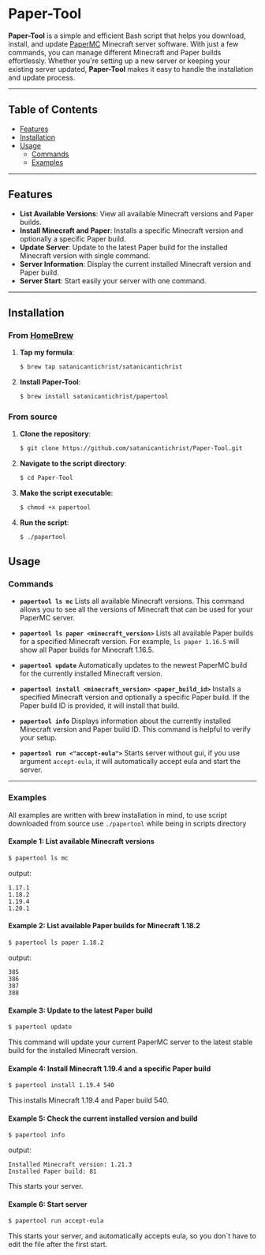 # Paper-Tool

**Paper-Tool** is a simple and efficient Bash script that helps you download, install, and update [PaperMC](https://papermc.io/) Minecraft server software. With just a few commands, you can manage different Minecraft and Paper builds effortlessly. Whether you're setting up a new server or keeping your existing server updated, **Paper-Tool** makes it easy to handle the installation and update process.

---

## Table of Contents

- [Features](#features)
- [Installation](#installation)
- [Usage](#usage)
  - [Commands](#commands)
  - [Examples](#examples)

---

## Features

- **List Available Versions**: View all available Minecraft versions and Paper builds.
- **Install Minecraft and Paper**: Installs a specific Minecraft version and optionally a specific Paper build.
- **Update Server**: Update to the latest Paper build for the installed Minecraft version with single command.
- **Server Information**: Display the current installed Minecraft version and Paper build.
- **Server Start**: Start easily your server with one command.

---

## Installation
### From [HomeBrew](https://brew.sh/)
1. **Tap my formula**:
   ```bash
   $ brew tap satanicantichrist/satanicantichrist
   ```
2. **Install Paper-Tool**:
   ```bash
   $ brew install satanicantichrist/papertool
   ```


### From source
1. **Clone the repository**:

   ```bash
   $ git clone https://github.com/satanicantichrist/Paper-Tool.git
   ```

2. **Navigate to the script directory**:
   ```bash
   $ cd Paper-Tool
   ```

3. **Make the script executable**:
   ```bash
   $ chmod +x papertool
   ```

4. **Run the script**:
   ```bash
   $ ./papertool
   ```

## Usage

### Commands

- **`papertool ls mc`**
  Lists all available Minecraft versions. This command allows you to see all the versions of Minecraft that can be used for your PaperMC server.

- **`papertool ls paper <minecraft_version>`**
  Lists all available Paper builds for a specified Minecraft version. For example, `ls paper 1.16.5` will show all Paper builds for Minecraft 1.16.5.

- **`papertool update`**
  Automatically updates to the newest PaperMC build for the currently installed Minecraft version.

- **`papertool install <minecraft_version> <paper_build_id>`**
  Installs a specified Minecraft version and optionally a specific Paper build. If the Paper build ID is provided, it will install that build.

- **`papertool info`**
  Displays information about the currently installed Minecraft version and Paper build ID. This command is helpful to verify your setup.

- **`papertool run <"accept-eula">`**
  Starts server without gui, if you use argument `accept-eula`, it will automatically accept eula and start the server.

---

### Examples

All examples are written with brew installation in mind, to use script downloaded from source use `./papertool` while being in scripts directory
#### Example 1: List available Minecraft versions

```bash
$ papertool ls mc
```
output:
```
1.17.1
1.18.2
1.19.4
1.20.1
```
#### Example 2: List available Paper builds for Minecraft 1.18.2
```bash
$ papertool ls paper 1.18.2
```
output:
```
385
386
387
388
```
#### Example 3: Update to the latest Paper build
```bash
$ papertool update
```
This command will update your current PaperMC server to the latest stable build for the installed Minecraft version.
#### Example 4: Install Minecraft 1.19.4 and a specific Paper build
```bash
$ papertool install 1.19.4 540
```
This installs Minecraft 1.19.4 and Paper build 540.
#### Example 5: Check the current installed version and build
```bash
$ papertool info
```
output:
```
Installed Minecraft version: 1.21.3
Installed Paper build: 81
```
This starts your server.
#### Example 6: Start server
```bash
$ papertool run accept-eula
```
This starts your server, and automatically accepts eula, so you don´t have to edit the file after the first start.
